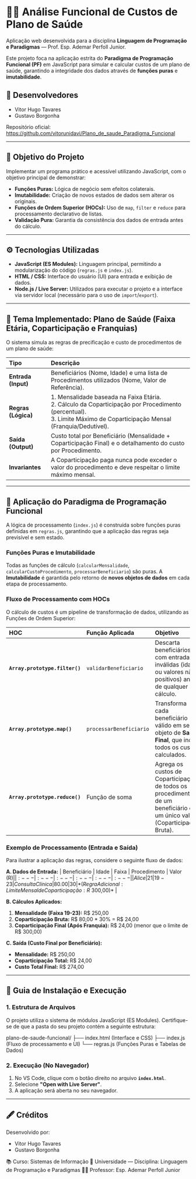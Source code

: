 # 👨‍⚕️ Análise Funcional de Custos de Plano de Saúde

Aplicação web desenvolvida para a disciplina **Linguagem de Programação e Paradigmas** — Prof. Esp. Ademar Perfoll Junior.

Este projeto foca na aplicação estrita do **Paradigma de Programação Funcional (PF)** em JavaScript para simular e calcular custos de um plano de saúde, garantindo a integridade dos dados através de **funções puras** e **imutabilidade**.

## 👥 Desenvolvedores

* Vitor Hugo Tavares
* Gustavo Borgonha

Repositório oficial:
https://github.com/vitorunidavi/Plano_de_saude_Paradigma_Funcional

---

## 🎯 Objetivo do Projeto

Implementar um programa prático e acessível utilizando JavaScript, com o objetivo principal de demonstrar:
* **Funções Puras:** Lógica de negócio sem efeitos colaterais.
* **Imutabilidade:** Criação de novos estados de dados sem alterar os originais.
* **Funções de Ordem Superior (HOCs):** Uso de `map`, `filter` e `reduce` para processamento declarativo de listas.
* **Validação Pura:** Garantia da consistência dos dados de entrada antes do cálculo.

---

## ⚙️ Tecnologias Utilizadas

* **JavaScript (ES Modules):** Linguagem principal, permitindo a modularização do código (`regras.js` e `index.js`).
* **HTML / CSS:** Interface do usuário (UI) para entrada e exibição de dados.
* **Node.js / Live Server:** Utilizados para executar o projeto e a interface via servidor local (necessário para o uso de `import`/`export`).

---

## 🧪 Tema Implementado: Plano de Saúde (Faixa Etária, Coparticipação e Franquias)

O sistema simula as regras de precificação e custo de procedimentos de um plano de saúde:

| Tipo | Descrição |
| :--- | :--- |
| **Entrada (Input)** | Beneficiários (Nome, Idade) e uma lista de Procedimentos utilizados (Nome, Valor de Referência). |
| **Regras (Lógica)** | 1. Mensalidade baseada na Faixa Etária. <br> 2. Cálculo da Coparticipação por Procedimento (percentual). <br> 3. Limite Máximo de Coparticipação Mensal (Franquia/Dedutível). |
| **Saída (Output)** | Custo total por Beneficiário (Mensalidade + Coparticipação Final) e o detalhamento do custo por Procedimento. |
| **Invariantes** | A Coparticipação paga nunca pode exceder o valor do procedimento e deve respeitar o limite máximo mensal. |

---

## 🧠 Aplicação do Paradigma de Programação Funcional

A lógica de processamento (`index.js`) é construída sobre funções puras definidas em `regras.js`, garantindo que a aplicação das regras seja previsível e sem estado.

### Funções Puras e Imutabilidade

Todas as funções de cálculo (`calcularMensalidade`, `calcularCustoProcedimento`, `processarBeneficiario`) são puras. A **Imutabilidade** é garantida pelo retorno de **novos objetos de dados** em cada etapa de processamento.

### Fluxo de Processamento com HOCs

O cálculo de custos é um pipeline de transformação de dados, utilizando as Funções de Ordem Superior:

| HOC | Função Aplicada | Objetivo |
| :--- | :--- | :--- |
| **`Array.prototype.filter()`** | `validarBeneficiario` | Descarta beneficiários com entradas inválidas (idade ou valores não-positivos) antes de qualquer cálculo. |
| **`Array.prototype.map()`** | `processarBeneficiario` | Transforma cada beneficiário válido em seu objeto de **Saída Final**, que inclui todos os custos calculados. |
| **`Array.prototype.reduce()`** | Função de soma | Agrega os custos de Coparticipação de todos os procedimentos de um beneficiário em um único valor (Coparticipação Bruta). |

### Exemplo de Processamento (Entrada e Saída)

Para ilustrar a aplicação das regras, considere o seguinte fluxo de dados:

**A. Dados de Entrada:**
| Beneficiário | Idade | Faixa | Procedimento | Valor (R$) | % Copart. (Tabela) |
| :--- | :--- | :--- | :--- | :--- | :--- |
| Alice | 21 | 19-23 | Consulta Clínica | 80.00 | 30% |
| *(Regra Adicional: Limite Mensal de Coparticipação: R$ 300,00)* |

**B. Cálculos Aplicados:**
1. **Mensalidade (Faixa 19-23):** R$ 250,00
2. **Coparticipação Bruta:** R$ 80,00 * 30% = R$ 24,00
3. **Coparticipação Final (Após Franquia):** R$ 24,00 (menor que o limite de R$ 300,00)

**C. Saída (Custo Final por Beneficiário):**
* **Mensalidade:** R$ 250,00
* **Coparticipação Total:** R$ 24,00
* **Custo Total Final:** R$ 274,00

---

## 🚀 Guia de Instalação e Execução

### 1. Estrutura de Arquivos

O projeto utiliza o sistema de módulos JavaScript (ES Modules). Certifique-se de que a pasta do seu projeto contém a seguinte estrutura:

plano-de-saude-funcional/ ├── index.html (Interface e CSS) ├── index.js (Fluxo de processamento e UI) └── regras.js (Funções Puras e Tabelas de Dados)

### 2. Execução (No Navegador)

1. No VS Code, clique com o botão direito no arquivo **`index.html`**.
2. Selecione **"Open with Live Server"**.
3. A aplicação será aberta no seu navegador.

---

## 🖋️ Créditos

Desenvolvido por:
* Vitor Hugo Tavares
* Gustavo Borgonha

📚 Curso: Sistemas de Informação
🏫 Universidade — Disciplina: Linguagem de Programação e Paradigmas
👨‍🏫 Professor: Esp. Ademar Perfoll Junior
